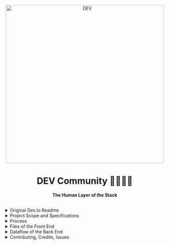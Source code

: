 <div align="center">
  <br>
  <img alt="DEV" src="https://thepracticaldev.s3.amazonaws.com/i/ro3538by3b2fupbs63sr.png" width="500px">
  <h1>DEV Community 👩‍💻👨‍💻</h1>
  <strong>The Human Layer of the Stack</strong>
</div>
<br>
<p align="center">
<details><summary>Original Dev.to Readme</summary>
  <a href="https://www.ruby-lang.org/en/">
    <img src="https://img.shields.io/badge/Ruby-v2.6.5-green.svg" alt="ruby version">
  </a>
  <a href="http://rubyonrails.org/">
    <img src="https://img.shields.io/badge/Rails-v5.2.3-brightgreen.svg" alt="rails version">
  </a>
  <a href="https://travis-ci.com/thepracticaldev/dev.to">
    <img src="https://travis-ci.com/thepracticaldev/dev.to.svg?branch=master" alt="Travis Status for thepracticaldev/dev.to">
  </a>
  <a href="https://codeclimate.com/github/thepracticaldev/dev.to/maintainability">
    <img src="https://api.codeclimate.com/v1/badges/ce45bf63293073364bcb/maintainability" alt="Code Climate maintainability">
  </a>
  <a href="https://codeclimate.com/github/thepracticaldev/dev.to/test_coverage">
    <img src="https://api.codeclimate.com/v1/badges/ce45bf63293073364bcb/test_coverage" alt="Code Climate test coverage">
  </a>
  <a href="https://codeclimate.com/github/thepracticaldev/dev.to/trends/technical_debt">
    <img src="https://img.shields.io/codeclimate/tech-debt/thepracticaldev/dev.to" alt="Code Climate technical debt">
  </a>
  <a href="https://www.codetriage.com/thepracticaldev/dev.to">
    <img src="https://www.codetriage.com/thepracticaldev/dev.to/badges/users.svg" alt="CodeTriage badge">
  </a>
  <img src="https://badgen.net/dependabot/thepracticaldev/dev.to?icon=dependabot" alt="Dependabot Badge">
  <a href="https://gitpod.io/from-referrer/">
    <img src="https://img.shields.io/badge/setup-automated-blue?logo=gitpod" alt="GitPod badge">
  </a>
  <a href="https://app.netlify.com/sites/devto/deploys">
    <img src="https://api.netlify.com/api/v1/badges/e5dbe779-7bca-4390-80b9-6e678b4806a3/deploy-status" alt="Netlify badge">
  </a>
  <img src="https://img.shields.io/github/languages/code-size/thepracticaldev/dev.to" alt="GitHub code size in bytes">
  <img src="https://img.shields.io/github/commit-activity/w/thepracticaldev/dev.to" alt="GitHub commit activity">
  <a href="https://github.com/thepracticaldev/dev.to/issues?q=is%3Aissue+is%3Aopen+label%3A%22ready+for+dev%22">
    <img src="https://img.shields.io/github/issues/thepracticaldev/dev.to/ready for dev" alt="GitHub issues ready for dev">
  </a>
  <a href="https://app.honeybadger.io/project/Pl5JzZB5ax">
    <img src="https://img.shields.io/badge/honeybadger-active-informational" alt="Honeybadger badge">
  </a>
</p>

Welcome to the [dev.to](https://dev.to) codebase. We are so excited to have you.
With your help, we can build out DEV to be more stable and better serve our
community.

## What is dev.to?

[dev.to](https://dev.to) (or just DEV) is a platform where software developers
write articles, take part in discussions, and build their professional profiles.
We value supportive and constructive dialogue in the pursuit of great code and
career growth for all members. The ecosystem spans from beginner to advanced
developers, and all are welcome to find their place within our community. ❤️

## Table of Contents

- [What is dev.to?](#what-is-devto)
- [Table of Contents](#table-of-contents)
- [Contributing](#contributing)
- [Getting Started](#getting-started)
  - [Prerequisites](#prerequisites)
  - [Installation Documentation](#installation-documentation)
- [Developer Documentation](#developer-documentation)
- [Core team](#core-team)
- [Vulnerability disclosure](#vulnerability-disclosure)
- [License](#license)

## Contributing

We encourage you to contribute to dev.to! Please check out the
[Contributing to dev.to guide](CONTRIBUTING.md) for guidelines about how to
proceed.

## Getting Started

This section provides a high-level quick start guide. If you're looking for the
[installation guide](https://docs.dev.to/installation/), you'll want to refer to
our complete [Developer Documentation](https://docs.dev.to).

We run on a [Rails](https://rubyonrails.org/) backend, and we are currently
transitioning to a [Preact](https://preactjs.com/)-first frontend.

A more complete overview of our stack is available in
[our docs](https://docs.dev.to/technical-overview/).

### Prerequisites

- [Ruby](https://www.ruby-lang.org/en/): we recommend using
  [rbenv](https://github.com/rbenv/rbenv) to install the Ruby version listed on
  the badge.
- [Yarn](https://yarnpkg.com/) 1.x: please refer to their
  [installation guide](https://classic.yarnpkg.com/en/docs/install).
- [PostgreSQL](https://www.postgresql.org/) 9.4 or higher.
- [ImageMagick](https://imagemagick.org/): please refer to ImageMagick's
  [installation instructions](https://imagemagick.org/script/download.php).
- [Redis](https://redis.io/) 4 or higher.
- [Elasticsearch](https://www.elastic.co) 7 or higher.

### Installation Documentation

[View Full Installation Documentation](https://docs.dev.to/installation/).

## Developer Documentation

[Check out our dedicated docs page for more technical documentation](https://docs.dev.to).

## Core team

- [@benhalpern](https://dev.to/ben)
- [@jessleenyc](https://dev.to/jess)
- [@peterkimfrank](https://dev.to/peter)
- [@maestromac](https://dev.to/maestromac)
- [@zhao-andy](https://dev.to/andy)
- [@lightalloy](https://dev.to/lightalloy)
- [@rhymes](https://dev.to/rhymes)
- [@jacobherrington](https://dev.to/jacobherrington)
- [@mstruve](https://dev.to/molly_struve)
- [@atsmith813](https://dev.to/atsmith813)
- [@citizen428](https://dev.to/citizen428)
- [@nickytonline](https://dev.to/nickytonline)
- [@joshpuetz](http://dev.to/joshpuetz)
- [@vaidehijoshi](https://dev.to/vaidehijoshi)
- [@juliannatetreault](https://dev.to/juliannatetreault)
- [@ridhwana](https://dev.to/ridhwana)
- [@fdoxyz](https://dev.to/fdoxyz)

## Vulnerability disclosure

We welcome security research on DEV under the terms of our
[vulnerability disclosure policy](https://dev.to/security).

## License

This program is free software: you can redistribute it and/or modify it under
the terms of the GNU Affero General Public License as published by the Free
Software Foundation, either version 3 of the License, or (at your option) any
later version. Please see the [LICENSE](./LICENSE.md) file in our repository for
the full text.

Like many open source projects, we require that contributors provide us with a
Contributor License Agreement (CLA). By submitting code to the DEV project, you
are granting us a right to use that code under the terms of the CLA.

Our version of the CLA was adapted from the Microsoft Contributor License
Agreement, which they generously made available to the public domain under
Creative Commons CC0 1.0 Universal.

Any questions, please refer to our [license FAQ](https://docs.dev.to/licensing/)
doc or email yo@dev.to.

<br>

<p align="center">
  <img alt="Sloan, the sloth mascot" width="250px" src="https://thepracticaldev.s3.amazonaws.com/uploads/user/profile_image/31047/af153cd6-9994-4a68-83f4-8ddf3e13f0bf.jpg">
  <br>
  <strong>Happy Coding</strong> ❤️
</p>

</details>
<details> <summary>Project Scope and Specifications</summary>

## Machine Collections

  I don’t have time and energy to read these articles every day, but I’d like to catch up with the best recent content.

  Thankfully, we have machines for that. As a reader I login to the app and create a new “collection” with a name like “Best of JS”. Within the collection I can target some specific tags (maybe using my followed tags as suggestions). Then, each week, the app generates a collection based on posts published that week in those tags, prioritizing them by the number of reads. That collection is browseable at a unique URL.

  Extensions:
  The collection has a publicly-sharable URL, so that you can tweet it out, I can click the link, and see a listing page of all the articles in the collection.
  When I click articles in the collection, mark them as read
  Display which articles I have and haven’t read
  Display how many times each article in the collection has been read
  Allow the reader to make articles as “Not Interested” and grey them out
  Implement some sorting in the listing display like “Published Date”, “Added Date”, “Most Popular”# Code Annotations - 

## Extension Background
- Dev.to is a website that allows users to write articles, follow fellow writers and bookmark.  Bookmarked articles will appear in a ReadingList view.  This view `/readingList` will be extended to include another component called `collectionList` and will have sub components that are `collectionListItems` that render the title of a collection.  When a user clicks on that collection title, they are taken to a rails view (show or index) of that collection and associated articles.  The machine collections takes a tag and searches once a week for articles assoicated to that collection/tag.
</blockquote></details>
</details>
<details> <summary>Process</summary>

## Video Walkthru 
- If you would like a video walkthrough of the project please visit the link below. 
- https://vimeo.com/402820047

## ERD Diagram

![schema_dev_to](https://user-images.githubusercontent.com/16090626/77874320-cf839280-7209-11ea-88af-4d119e43b275.png)

## Wireframes

- [Empty collections](https://wireframe.cc/CQUj29)
- [Reading list index](https://wireframe.cc/O71aRK)
- [New collection form](https://wireframe.cc/USoNun)
- [Collection show](https://wireframe.cc/2ROLfW)

## Visualizing the Front End 

![7043D0A0-1D7D-4C58-BBAC-13032F658EFD_1_105_c](https://user-images.githubusercontent.com/16090626/77864737-933f3a80-71e7-11ea-834a-afd7a6977a80.jpeg)

![32ACB25D-26B5-46CA-866D-417D51AA2225_1_105_c](https://user-images.githubusercontent.com/16090626/77864738-9508fe00-71e7-11ea-9b65-e60053885e15.jpeg)

</details>

<details><summary>Files of the Front End</summary>

  ## -> Validations

  - ReadingList has some prop checking
  - /Users/josho/turing/4module/projects/dev.to.local/app/javascript/src/components/common-prop-types 

## -> ERB View: Loading the Index view of ReadingList 

  - /Users/josho/turing/4module/projects/dev.to.local/app/views/reading_list_items/index.html.erb
  - `<%= javascript_pack_tag "readingList", defer: true %>`
  - This file loads the pack and ultimately the javacript/react for ReadList
  - This is where we will load a CollectionListItem for our collections list

  ## -> Reading List Pack

  - /Users/josho/turing/4module/projects/dev.to.local/app/javascript/packs/readingList.jsx
  - This if used by Webpack to load the ReadingList component and associated files

  ## -> Reading List

  - /Users/josho/turing/4module/projects/dev.to.local/app/javascript/readingList/readingList.jsx
  - This file renders the readingsList component as well as a newly minted component `collectionList`

  ## -> Collections Endpoint: Populate Collections Component  

  - An api call to the readlingList.jsx file to populate a collectionListItems on the `readinglist`   
  - `getCollections = (userId) => {
    const url =`api/${userId}/collections`
    fetch(url)
    .then(response => {
    return response.json()})
    .then((data) => {
    this.setState({
      collectionItems: data.data
    })
  })
  .catch((error) => console.log(error))} `

  ## -> Create a `collectionListItem` component 

  - To be populated with the fetch call 
  - file is located at `/app/javascript/src/components/CollectionList/CollectionListItem.jsx`
  ````export const CollectionListItem = ({ title, collectionId, userId }) => {
  const path = `${ userId }/collections/${ collectionId }`
  return (
    <div className='item-wrapper'>
      <a className="item" href={path}>
        <div className="item-title">
          {title}
        </div>
      </a>
    </div>
  )
  };
  ````
  

</details>
<details> <summary>Dataflow of the Back End </summary>

## Dev.to backend

- The machine_collections table and MachineCollection model have attributes of a title, slug, cached_tag_list, and a foreign key of a user id.
- When a user clicks a link to create a new collection, they are routed to ```"/:user_id/collections/new"``` and hit ```machine_collections_controller#new```, which displays a view to create a new collection
- A user can enter a title for a collection and select a tag for their collection. The title and tag are sent as params in the create action.
- When a user clicks submit, a post request is sent to ```"/:user_id/collections"```, which hits ```"machine_collections#create"```.
- Within this create method, a new collection is created based off of the collection_params (the title, selected tag, and user id).
- The list of collections that are displayed within the collections component are retrieved with a fetch to the api endpoint ```"/api/:user_id/collections"```, which hits ```"/api/machine_collections#index"``` and gathers all collections associated with a specific user.
- Once a collection has been created, the user can click the title of a collection within the collections component. The user is routed to ```"/:user_id/collections/:id"```, which hits ```"machine_collections#show"``` and displays that collection's show page.
- The show method calls on a method, ```articles_past_seven_days```, within the MachineCollection model that queries the database for articles that have a tag that matches the collection's cached_tag_list (only holds one tag right now) and were written in the last seven days. The query displays articles from greatest to least number of page views.
</details>
</details>
<details> <summary>Contributing, Credits, Issues</summary>

## Contributing

- Feel free to submit a pull request for review.

## Credits

- [Dylan Connolly](https://github.com/dylanconnolly)
- [Rachel Lew](https://gist.github.com/rlew421)
- [Joshua O'Bannon](https://github.com/jobannon)

## Issues
- Please feel free to track current progress by visiting the project board
- [Project Board](https://github.com/dylanconnolly/dev.to/projects/1)
</details>
